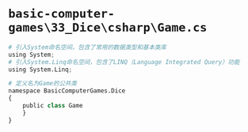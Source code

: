 # `basic-computer-games\33_Dice\csharp\Game.cs`

```py
# 引入System命名空间，包含了常用的数据类型和基本类库
using System;
# 引入System.Linq命名空间，包含了LINQ（Language Integrated Query）功能
using System.Linq;

# 定义名为Game的公共类
namespace BasicComputerGames.Dice
{
    public class Game
    }
}
```